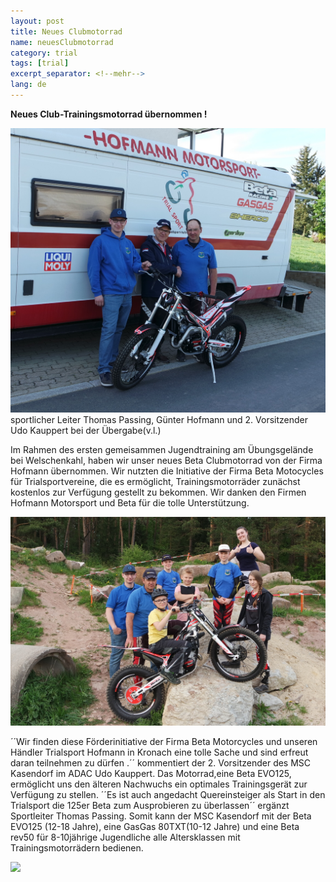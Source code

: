 ```yaml
---
layout: post
title: Neues Clubmotorrad
name: neuesClubmotorrad
category: trial
tags: [trial]
excerpt_separator: <!--mehr-->
lang: de
---
```


**Neues Club-Trainingsmotorrad übernommen !**

![](https://raw.githubusercontent.com/msc-kasendorf/docker/master/docs/download/SAM_2358.JPG)
sportlicher Leiter Thomas Passing, Günter Hofmann und 2. Vorsitzender Udo Kauppert bei der Übergabe(v.l.)

Im Rahmen des ersten gemeisammen Jugendtraining am Übungsgelände bei Welschenkahl, haben wir unser neues Beta Clubmotorrad von der Firma Hofmann übernommen. Wir nutzten die Initiative der Firma Beta Motocycles für Trialsportvereine, die es ermöglicht, Trainingsmotorräder zunächst kostenlos zur Verfügung gestellt zu bekommen.
Wir danken den Firmen Hofmann Motorsport und Beta für die tolle Unterstützung.

![](https://raw.githubusercontent.com/msc-kasendorf/docker/master/docs/download/SAM_2366.JPG)

<!--mehr-->
´´Wir finden diese Förderinitiative der Firma Beta Motorcycles und unseren Händler Trialsport Hofmann in Kronach eine tolle Sache und sind erfreut daran teilnehmen zu dürfen .´´ kommentiert der 2. Vorsitzender des MSC Kasendorf im ADAC Udo Kauppert.
Das Motorrad,eine Beta EVO125, ermöglicht uns den älteren Nachwuchs ein optimales Trainingsgerät zur Verfügung zu stellen.
´´Es ist auch angedacht Quereinsteiger als Start in den Trialsport die 125er Beta zum Ausprobieren zu überlassen´´ ergänzt Sportleiter Thomas Passing.
Somit kann der MSC Kasendorf mit der Beta EVO125 (12-18 Jahre), eine GasGas 80TXT(10-12 Jahre) und eine Beta rev50 für 8-10jährige Jugendliche alle Altersklassen  mit Trainingsmotorrädern bedienen.

![](https://raw.githubusercontent.com/msc-kasendorf/docker/master/docs/download/IMG_4119.JPG)
